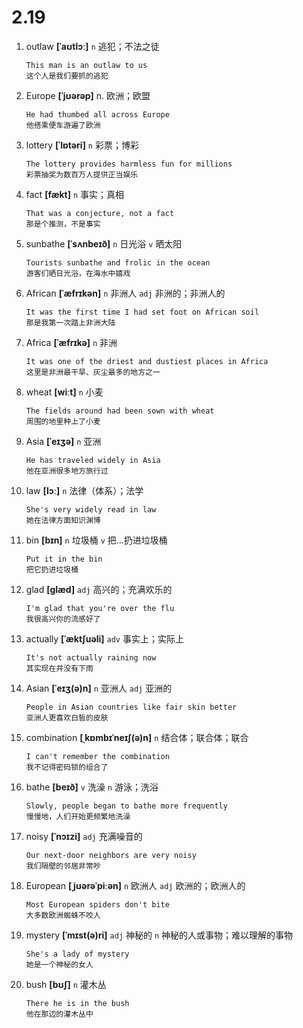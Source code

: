 # 2.19



1. outlaw **[ˈaʊtlɔː]** `n` 逃犯；不法之徒
    ```
    This man is an outlaw to us
    这个人是我们要抓的逃犯
    ```

2. Europe **[ˈjʊərəp]** n. 欧洲；欧盟
    ```
    He had thumbed all across Europe
    他搭乘便车游遍了欧洲
    ```

3. lottery **[ˈlɒtəri]** `n` 彩票；博彩
    ```
    The lottery provides harmless fun for millions
    彩票抽奖为数百万人提供正当娱乐
    ```

4. fact **[fækt]** `n` 事实；真相
    ```
    That was a conjecture, not a fact
    那是个推测，不是事实
    ```

5. sunbathe **[ˈsʌnbeɪð]** `n` 日光浴 `v` 晒太阳
    ```
    Tourists sunbathe and frolic in the ocean
    游客们晒日光浴，在海水中嬉戏
    ```

6. African **[ˈæfrɪkən]** `n` 非洲人 `adj` 非洲的；非洲人的
    ```
    It was the first time I had set foot on African soil
    那是我第一次踏上非洲大陆
    ```

7. Africa **[ˈæfrɪkə]** `n` 非洲
    ```
    It was one of the driest and dustiest places in Africa
    这里是非洲最干旱、灰尘最多的地方之一
    ```

8. wheat **[wiːt]** `n` 小麦
    ```
    The fields around had been sown with wheat
    周围的地里种上了小麦
    ```

9. Asia **[ˈeɪʒə]** `n` 亚洲
    ```
    He has traveled widely in Asia
    他在亚洲很多地方旅行过
    ```

10. law **[lɔː]** `n` 法律（体系）；法学
    ```
    She's very widely read in law
    她在法律方面知识渊博
    ```

11. bin **[bɪn]** `n` 垃圾桶 `v` 把...扔进垃圾桶
    ```
    Put it in the bin
    把它扔进垃圾桶
    ```

12. glad **[ɡlæd]** `adj` 高兴的；充满欢乐的
    ```
    I'm glad that you're over the flu
    我很高兴你的流感好了
    ```

13. actually **[ˈæktʃuəli]** `adv` 事实上；实际上
    ```
    It's not actually raining now
    其实现在并没有下雨
    ```

14. Asian **[ˈeɪʒ(ə)n]** `n` 亚洲人 `adj` 亚洲的
    ```
    People in Asian countries like fair skin better
    亚洲人更喜欢白皙的皮肤
    ```

15. combination **[ˌkɒmbɪˈneɪʃ(ə)n]** `n` 结合体；联合体；联合
    ```
    I can't remember the combination
    我不记得密码锁的组合了
    ```

16. bathe **[beɪð]** `v` 洗澡 `n` 游泳；洗浴
    ```
    Slowly, people began to bathe more frequently
    慢慢地，人们开始更频繁地洗澡
    ```

17. noisy **[ˈnɔɪzi]** `adj` 充满噪音的
    ```
    Our next-door neighbors are very noisy
    我们隔壁的邻居非常吵
    ```

18. European **[ˌjʊərəˈpiːən]** `n` 欧洲人 `adj` 欧洲的；欧洲人的
    ```
    Most European spiders don't bite
    大多数欧洲蜘蛛不咬人
    ```

19. mystery **[ˈmɪst(ə)ri]** `adj` 神秘的 `n` 神秘的人或事物；难以理解的事物
    ```
    She's a lady of mystery
    她是一个神秘的女人
    ```

20. bush **[bʊʃ]** `n` 灌木丛
    ```
    There he is in the bush
    他在那边的灌木丛中
    ```
